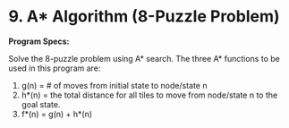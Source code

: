 # 9. A* Algorithm (8-Puzzle Problem)

**Program Specs:**

Solve the 8-puzzle problem using A* search. 
The three A* functions to be used in this program are:

1. g(n) = # of moves from initial state to node/state n
2. h*(n) = the total distance for all tiles to move from node/state n to the goal state.
3. f*(n) = g(n) + h*(n)
